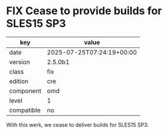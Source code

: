 [//]: # (werk v2)
# FIX Cease to provide builds for SLES15 SP3

key        | value
---------- | ---
date       | 2025-07-25T07:24:19+00:00
version    | 2.5.0b1
class      | fix
edition    | cre
component  | omd
level      | 1
compatible | no

With this werk, we cease to deliver builds for SLES15 SP3.

